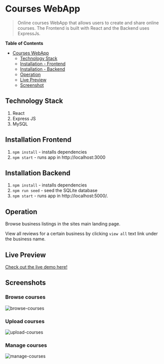 # Courses WebApp
>Online courses WebApp that allows users to create and share online courses. The Frontend is built with React and the Backend uses ExpressJs.


**Table of Contents**  

- [Courses WebApp](#courses-webapp)
  - [Technology Stack](#technology-stack)
  - [Installation - Frontend](#installation-frontend)
  - [Installation - Backend](#installation-backend)
  - [Operation](#operation)
  - [Live Preview](#live-preview)
  - [Screenshot](#screenshots)

## Technology Stack
1. React
2. Express JS
3. MySQL


## Installation Frontend
1. `npm install` - installs dependencies
2. `npm start` - runs app in http://localhost:3000

## Installation Backend
1. `npm install` - installs dependencies
2. `npm run seed` - seed the SQLite database
3. `npm start`  -  runs app in http://localhost:5000/.

## Operation
Browse business listings in the sites main landing page. 

View all reviews for a certain business by clicking `view all` text link under the business name. 

## Live Preview
[Check out the live demo here!](https://www.chrislemus.io/project-demo/4)


## Screenshots

### Browse courses
![browse-courses](https://github.com/chrislemus/online-courses-webapp/blob/master/project-screenshots/browse-courses.gif)

### Upload courses
![upload-courses](https://github.com/chrislemus/online-courses-webapp/blob/master/project-screenshots/manage-courses.gif)

### Manage courses
![manage-courses](https://github.com/chrislemus/online-courses-webapp/blob/master/project-screenshots/share-courses.gif)
